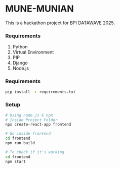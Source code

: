 # MUNE-MUNIAN
This is a hackathon project for BPI DATAWAVE 2025.

### Requirements
1. Python
2. Virtual Environment
3. PIP
4. Django
5. Node.js

### Requirements
```bash
pip install -r requirements.txt
```

### Setup
```bash
# Using node.js & npm
# Inside Project Folder
npx create-react-app frontend

# Go inside frontend
cd frontend
npm run build

# To check if it's working
cd frontend
npm start
```
